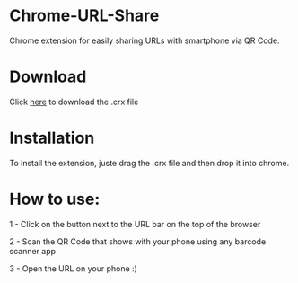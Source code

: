 # Chrome-URL-Share
Chrome extension for easily sharing URLs with smartphone via QR Code.

# Download
Click [here](https://github.com/adln/Chrome-URL-Share/releases/download/1.0/Url.share.crx) to download the .crx file


# Installation
To install the extension, juste drag the .crx file and then drop it into chrome.

# How to use:
1 - Click on the button next to the URL bar on the top of the browser

2 - Scan the QR Code that shows with your phone using any barcode scanner app

3 - Open the URL on your phone :)

